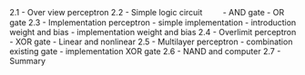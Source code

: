 2.1 - Over view perceptron
2.2 - Simple logic circuit
　　	- AND gate
	- OR gate
2.3 - Implementation perceptron
	- simple implementation
	- introduction weight and bias
	- implementation weight and bias
2.4 - Overlimit perceptron
	- XOR gate
	- Linear and nonlinear
2.5 - Multilayer perceptron
	- combination existing gate
	- implementation XOR gate
2.6 - NAND and computer
2.7 - Summary
